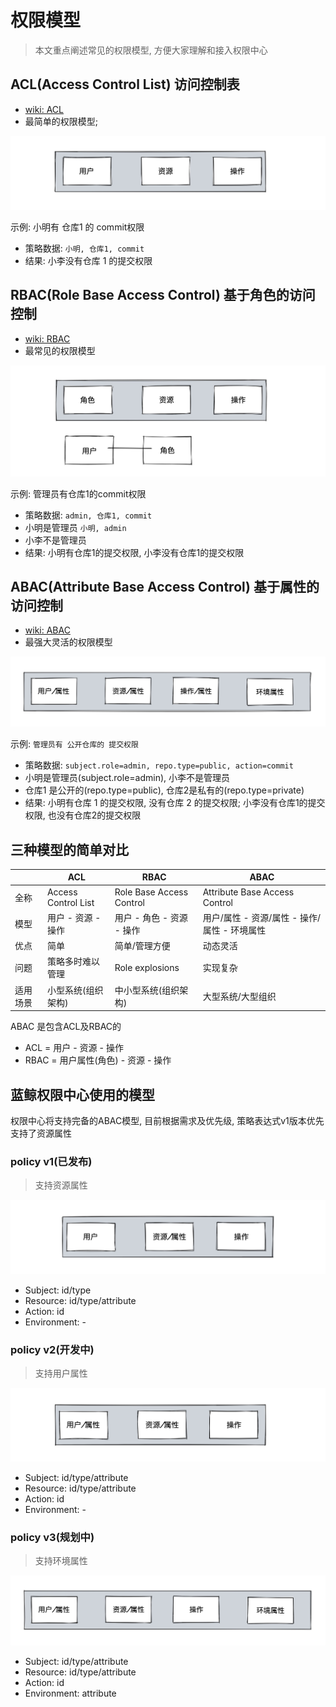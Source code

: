 # 权限模型

> 本文重点阐述常见的权限模型, 方便大家理解和接入权限中心

## ACL(Access Control List) 访问控制表

- [wiki: ACL](https://en.wikipedia.org/wiki/Access-control_list)
- 最简单的权限模型;

![](../assets/Explanation/02_acl.jpg)

示例: 小明有 仓库1 的 commit权限
- 策略数据: `小明, 仓库1, commit`
- 结果: 小李没有仓库 1 的提交权限

## RBAC(Role Base Access Control) 基于角色的访问控制

- [wiki: RBAC](https://en.wikipedia.org/wiki/Role-based_access_control)
- 最常见的权限模型

![](../assets/Explanation/02_rbac.jpg)

示例: 管理员有仓库1的commit权限
- 策略数据: `admin, 仓库1, commit`
- 小明是管理员 `小明, admin`
- 小李不是管理员
- 结果: 小明有仓库1的提交权限, 小李没有仓库1的提交权限

## ABAC(Attribute Base Access Control) 基于属性的访问控制

- [wiki: ABAC](https://en.wikipedia.org/wiki/Attribute-based_access_control)
- 最强大灵活的权限模型

![](../assets/Explanation/02_abac.jpg)

示例: `管理员有 公开仓库的 提交权限`
- 策略数据: `subject.role=admin, repo.type=public, action=commit`
- 小明是管理员(subject.role=admin), 小李不是管理员
- 仓库1 是公开的(repo.type=public), 仓库2是私有的(repo.type=private)
- 结果: 小明有仓库 1 的提交权限, 没有仓库 2 的提交权限; 小李没有仓库1的提交权限, 也没有仓库2的提交权限

## 三种模型的简单对比

|      | ACL                 | RBAC                     | ABAC                          |
|------|---------------------|--------------------------|-------------------------------|
|  全称    | Access Control List | Role Base Access Control | Attribute Base Access Control |
| 模型   | 用户 - 资源 - 操作        | 用户 - 角色 - 资源 - 操作        | 用户/属性 - 资源/属性 - 操作/属性 - 环境属性       |
| 优点   | 简单                  | 简单/管理方便                  | 动态灵活                          |
| 问题   | 策略多时难以管理            | Role explosions          | 实现复杂                          |
| 适用场景 | 小型系统(组织架构)          | 中小型系统(组织架构)              | 大型系统/大型组织                     |


ABAC 是包含ACL及RBAC的

- ACL = 用户 - 资源 - 操作
- RBAC = 用户属性(角色) - 资源 - 操作


## 蓝鲸权限中心使用的模型

权限中心将支持完备的ABAC模型, 目前根据需求及优先级, 策略表达式v1版本优先支持了资源属性

### policy v1(已发布)

> 支持资源属性

![](../assets/Explanation/02_policy_v1.jpg)

- Subject: id/type
- Resource: id/type/attribute
- Action: id
- Environment: -


### policy v2(开发中)

> 支持用户属性

![](../assets/Explanation/02_policy_v2.jpg)

- Subject: id/type/attribute
- Resource: id/type/attribute
- Action: id
- Environment: -

### policy v3(规划中)

> 支持环境属性

![](../assets/Explanation/02_policy_v3.jpg)

- Subject: id/type/attribute
- Resource: id/type/attribute
- Action: id
- Environment: attribute
